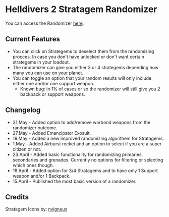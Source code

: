 # Helldivers 2 Stratagem Randomizer

You can access the Randomizer [here](https://xoneris.github.io/Helldivers2-randomizer/).

## Current Features

- You can click on Strategems to deselect them from the randomizing procces. In case you don't have unlocked or don't want certain strategems in your loadout. 
- The randomizer can give you either 3 or 4 strategems depending how many you can use on your planet.
- You can toggle an option that your random results will only include either one and/or one support weapon.
  - Known bug: in 1% of cases or so the randomizer will still give you 2 backpack or support weapons. 

## Changelog

- 31.May - Added option to add/remove warbond weapons from the randomizer outcome.
- 27.May - Added Emancipator Exosuit.
- 19.May - Added a new improved randomizing algorithem for Stratagems.
- 1.May - Added Airburst rocket and an option to select if you are a super citizen or not.
- 23.April - Added basic functionality for randomizing primaries, secondaries and grenades. Currently no options for filtering or selecting which ones though.
- 18.April - Added option for 3/4 Stratagems and to have only 1 Support weapon and/or 1 Backpack.
- 15.April - Published the most basic version of a randomizer.

## Credits

Stratagem Icons by: [nvigneux](https://github.com/nvigneux/Helldivers-2-Stratagems-icons-svg?tab=readme-ov-file)
